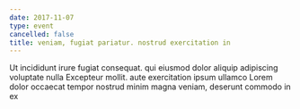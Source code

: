 ```yaml
---
date: 2017-11-07
type: event
cancelled: false
title: veniam, fugiat pariatur. nostrud exercitation in
---
```

Ut incididunt irure fugiat consequat. qui eiusmod dolor aliquip adipiscing voluptate nulla Excepteur mollit. aute exercitation ipsum ullamco Lorem dolor occaecat tempor nostrud minim magna veniam, deserunt commodo in ex